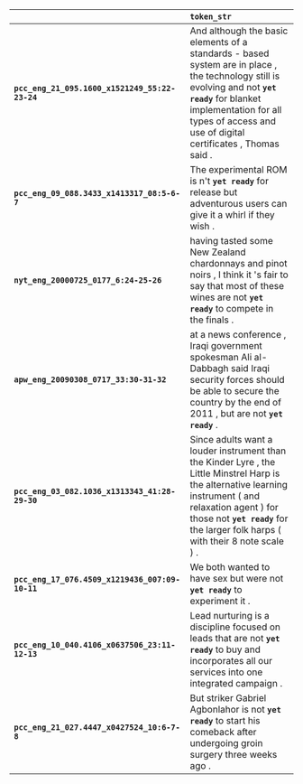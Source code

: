 |                                                 | `token_str`                                                                                                                                                                                                                                   |
|:------------------------------------------------|:----------------------------------------------------------------------------------------------------------------------------------------------------------------------------------------------------------------------------------------------|
| **`pcc_eng_21_095.1600_x1521249_55:22-23-24`**  | And although the basic elements of a standards - based system are in place , the technology still is evolving and not __``yet ready``__ for blanket implementation for all types of access and use of digital certificates , Thomas said .    |
| **`pcc_eng_09_088.3433_x1413317_08:5-6-7`**     | The experimental ROM is n't __``yet ready``__ for release but adventurous users can give it a whirl if they wish .                                                                                                                            |
| **`nyt_eng_20000725_0177_6:24-25-26`**          | having tasted some New Zealand chardonnays and pinot noirs , I think it 's fair to say that most of these wines are not __``yet ready``__ to compete in the finals .                                                                          |
| **`apw_eng_20090308_0717_33:30-31-32`**         | at a news conference , Iraqi government spokesman Ali al-Dabbagh said Iraqi security forces should be able to secure the country by the end of 2011 , but are not __``yet ready``__ .                                                         |
| **`pcc_eng_03_082.1036_x1313343_41:28-29-30`**  | Since adults want a louder instrument than the Kinder Lyre , the Little Minstrel Harp is the alternative learning instrument ( and relaxation agent ) for those not __``yet ready``__ for the larger folk harps ( with their 8 note scale ) . |
| **`pcc_eng_17_076.4509_x1219436_007:09-10-11`** | We both wanted to have sex but were not __``yet ready``__ to experiment it .                                                                                                                                                                  |
| **`pcc_eng_10_040.4106_x0637506_23:11-12-13`**  | Lead nurturing is a discipline focused on leads that are not __``yet ready``__ to buy and incorporates all our services into one integrated campaign .                                                                                        |
| **`pcc_eng_21_027.4447_x0427524_10:6-7-8`**     | But striker Gabriel Agbonlahor is not __``yet ready``__ to start his comeback after undergoing groin surgery three weeks ago .                                                                                                                |